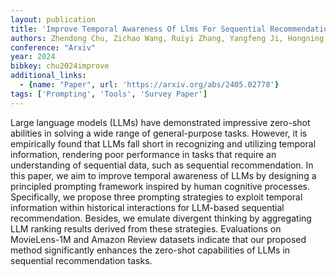 ```yaml
---
layout: publication
title: 'Improve Temporal Awareness Of Llms For Sequential Recommendation'
authors: Zhendong Chu, Zichao Wang, Ruiyi Zhang, Yangfeng Ji, Hongning Wang, Tong Sun
conference: "Arxiv"
year: 2024
bibkey: chu2024improve
additional_links:
  - {name: "Paper", url: 'https://arxiv.org/abs/2405.02778'}
tags: ['Prompting', 'Tools', 'Survey Paper']
---
```

Large language models (LLMs) have demonstrated impressive zero-shot abilities
in solving a wide range of general-purpose tasks. However, it is empirically
found that LLMs fall short in recognizing and utilizing temporal information,
rendering poor performance in tasks that require an understanding of sequential
data, such as sequential recommendation. In this paper, we aim to improve
temporal awareness of LLMs by designing a principled prompting framework
inspired by human cognitive processes. Specifically, we propose three prompting
strategies to exploit temporal information within historical interactions for
LLM-based sequential recommendation. Besides, we emulate divergent thinking by
aggregating LLM ranking results derived from these strategies. Evaluations on
MovieLens-1M and Amazon Review datasets indicate that our proposed method
significantly enhances the zero-shot capabilities of LLMs in sequential
recommendation tasks.
